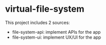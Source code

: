 # virtual-file-system

This project includes 2 sources:
- file-system-api: implement APIs for the app
- file-system-ui: implement UX/UI for the app
